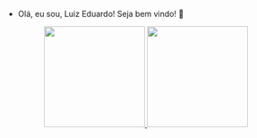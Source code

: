 -  Olá, eu sou, Luiz Eduardo! Seja bem vindo! 👋


<div align="center">
  <a href="https://github.com/Luizsilvpereira">
  <img height="180em" src="https://github-readme-stats.vercel.app/api?username=Luizsilvpereira&show_icons=true&theme=dark&include_all_commits=true&count_private=true"/>
  <img height="180em" src="https://github-readme-stats.vercel.app/api/top-langs/?username=Luizsilvpereira&layout=compact&langs_count=7&theme=dark"/>
</div>
